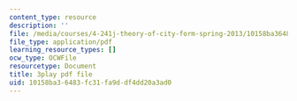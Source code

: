 ```yaml
---
content_type: resource
description: ''
file: /media/courses/4-241j-theory-of-city-form-spring-2013/10158ba36483fc31fa9ddf4dd20a3ad0_HHpf1He752s.pdf
file_type: application/pdf
learning_resource_types: []
ocw_type: OCWFile
resourcetype: Document
title: 3play pdf file
uid: 10158ba3-6483-fc31-fa9d-df4dd20a3ad0
---
```

